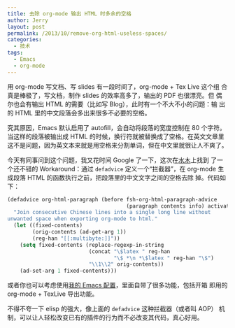 ```yaml
---
title: 去除 org-mode 输出 HTML 时多余的空格
author: Jerry
layout: post
permalink: /2013/10/remove-org-html-useless-spaces/
categories:
  - 技术
tags:
  - Emacs
  - org-mode
---
```


用 org-mode 写文档、写 slides 有一段时间了，org-mode + Tex Live 这个组
合真是棒极了，写文档，制作 slides 的效率高多了，输出的 PDF 也很漂亮。但
偶尔也会有输出 HTML 的需要（比如写 Blog），此时有一个不大不小的问题：输
出的 HTML 里的中文段落会多出来很多不必要的空格。

究其原因，Emacs 默认启用了 autofill，会自动将段落的宽度控制在 80 个字符。
当这样的段落被输出成 HTML 的时候，换行符就被替换成了空格。在英文文章里
这不是问题，因为英文本来就是用空格来分割单词，但在中文里就很让人不爽了。

今天有同事问到这个问题，我又花时间 Google 了一下，这次在[水木][1]上找到
了一个还不错的 Workaround：通过 `defadvice` 定义一个“拦截器”，在
org-mode 生成段落 HTML 的函数执行之前，把段落里的中文文字之间的空格去除
掉。代码如下：

```cl
(defadvice org-html-paragraph (before fsh-org-html-paragraph-advice 
                                      (paragraph contents info) activate) 
  "Join consecutive Chinese lines into a single long line without 
unwanted space when exporting org-mode to html." 
  (let ((fixed-contents) 
        (orig-contents (ad-get-arg 1)) 
        (reg-han "[[:multibyte:]]")) 
    (setq fixed-contents (replace-regexp-in-string 
                          (concat "\$latex " reg-han
                                  "\$ *\n *\$latex " reg-han "\$") 
                          "\\1\\2" orig-contents)) 
    (ad-set-arg 1 fixed-contents)))
```

或者你也可以考虑使用[我的 Emacs 配置][2]，里面自带了很多功能，包括开箱
即用的 org-mode + TexLive 导出功能。

不得不夸一下 elisp 的强大，像上面的 `defadvice` 这种拦截器（或者叫 AOP）
机制，可以让人轻松改变已有的插件的行为而不必改变其代码，真心好用。

 [1]: http://ar.newsmth.net/thread-d98e0223ce6e8f.html
 [2]: https://github.com/moonranger/dotemacs
